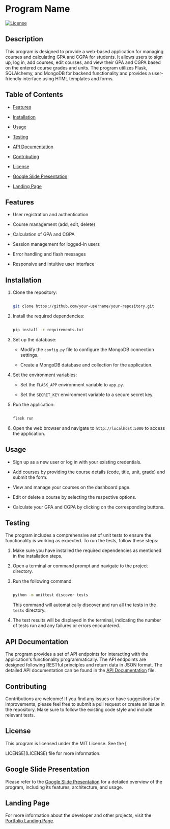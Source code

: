 

# Program Name

[![License](https://img.shields.io/badge/license-MIT-blue.svg)](https://opensource.org/licenses/MIT)

## Description

This program is designed to provide a web-based application for managing courses and calculating GPA and CGPA for students. It allows users to sign up, log in, add courses, edit courses, and view their GPA and CGPA based on the entered course grades and units. The program utilizes Flask, SQLAlchemy, and MongoDB for backend functionality and provides a user-friendly interface using HTML templates and forms.



## Table of Contents

- [Features](#features)

- [Installation](#installation)

- [Usage](#usage)

- [Testing](#testing)

- [API Documentation](#api-documentation)

- [Contributing](#contributing)

- [License](#license)

- [Google Slide Presentation](#google-slide-presentation)

- [Landing Page](#landing-page)

## Features

- User registration and authentication

- Course management (add, edit, delete)

- Calculation of GPA and CGPA

- Session management for logged-in users

- Error handling and flash messages

- Responsive and intuitive user interface

## Installation

1. Clone the repository:

   ```bash

   git clone https://github.com/your-username/your-repository.git

   ```

2. Install the required dependencies:

   ```bash

   pip install -r requirements.txt

   ```

3. Set up the database:

   

   - Modify the `config.py` file to configure the MongoDB connection settings.

   - Create a MongoDB database and collection for the application.

4. Set the environment variables:

   - Set the `FLASK_APP` environment variable to `app.py`.

   - Set the `SECRET_KEY` environment variable to a secure secret key.

5. Run the application:

   ```bash

   flask run

   ```

6. Open the web browser and navigate to `http://localhost:5000` to access the application.

## Usage

- Sign up as a new user or log in with your existing credentials.

- Add courses by providing the course details (code, title, unit, grade) and submit the form.

- View and manage your courses on the dashboard page.

- Edit or delete a course by selecting the respective options.

- Calculate your GPA and CGPA by clicking on the corresponding buttons.

## Testing

The program includes a comprehensive set of unit tests to ensure the functionality is working as expected. To run the tests, follow these steps:

1. Make sure you have installed the required dependencies as mentioned in the installation steps.

2. Open a terminal or command prompt and navigate to the project directory.

3. Run the following command:

   ```bash

   python -m unittest discover tests

   ```

   This command will automatically discover and run all the tests in the `tests` directory.

4. The test results will be displayed in the terminal, indicating the number of tests run and any failures or errors encountered.

## API Documentation

The program provides a set of API endpoints for interacting with the application's functionality programmatically. The API endpoints are designed following RESTful principles and return data in JSON format. The detailed API documentation can be found in the [API Documentation](api_documentation.md) file.

## Contributing

Contributions are welcome! If you find any issues or have suggestions for improvements, please feel free to submit a pull request or create an issue in the repository. Make sure to follow the existing code style and include relevant tests.

## License

This program is licensed under the MIT License. See the [

LICENSE](LICENSE) file for more information.

## Google Slide Presentation

Please refer to the [Google Slide Presentation](https://docs.google.com/presentation/d/1yVzFVcOVpRW-5QsjV1evuQMzs2ZpQFp4lkExLTL_MoA/edit?usp=drivesdk) for a detailed overview of the program, including its features, architecture, and usage.

## Landing Page

For more information about the developer and other projects, visit the [Portfolio Landing Page](http://Isybliss.github.io/portfolio-landing-page).

